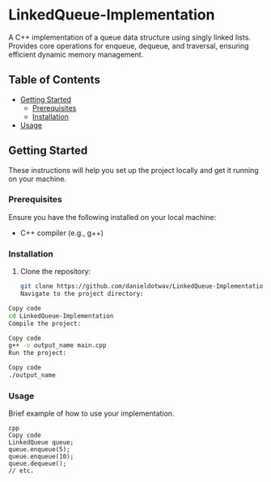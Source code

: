 # LinkedQueue-Implementation
A C++ implementation of a queue data structure using singly linked lists. Provides core operations for enqueue, dequeue, and traversal, ensuring efficient dynamic memory management.

## Table of Contents

- [Getting Started](#getting-started)
  - [Prerequisites](#prerequisites)
  - [Installation](#installation)
- [Usage](#usage)

## Getting Started

These instructions will help you set up the project locally and get it running on your machine.

### Prerequisites

Ensure you have the following installed on your local machine:

- C++ compiler (e.g., g++)

### Installation

1. Clone the repository:
   ```sh
   git clone https://github.com/danieldotwav/LinkedQueue-Implementation.git
   Navigate to the project directory:

  ```sh
  Copy code
  cd LinkedQueue-Implementation
  Compile the project:
  ```
  
  ```sh
  Copy code
  g++ -o output_name main.cpp
  Run the project:
  ```
  
  ```sh
  Copy code
  ./output_name
  ```

### Usage
Brief example of how to use your implementation.
```
cpp
Copy code
LinkedQueue queue;
queue.enqueue(5);
queue.enqueue(10);
queue.dequeue();
// etc.
```

